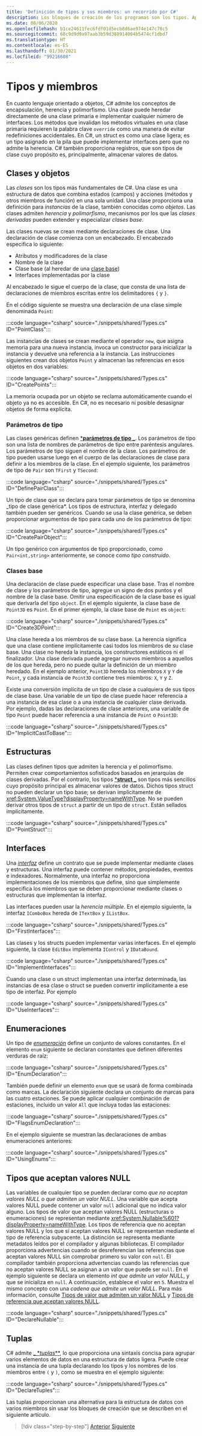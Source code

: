 ```yaml
---
title: 'Definición de tipos y sus miembros: un recorrido por C#'
description: Los bloques de creación de los programas son los tipos. Aprenda a crear clases, estructuras, interfaces y mucho más en C#.
ms.date: 08/06/2020
ms.openlocfilehash: b1ce24611fec6fdf01d5ecb8d6ae974e147c78c5
ms.sourcegitcommit: 68c9d9d9a97aab3b59d388914004b5474cf1dbd7
ms.translationtype: HT
ms.contentlocale: es-ES
ms.lasthandoff: 01/30/2021
ms.locfileid: "99216608"
---
```

# <a name="types-and-members"></a>Tipos y miembros

En cuanto lenguaje orientado a objetos, C# admite los conceptos de encapsulación, herencia y polimorfismo. Una clase puede heredar directamente de una clase primaria e implementar cualquier número de interfaces. Los métodos que invalidan los métodos virtuales en una clase primaria requieren la palabra clave `override` como una manera de evitar redefiniciones accidentales. En C#, un struct es como una clase ligera; es un tipo asignado en la pila que puede implementar interfaces pero que no admite la herencia. C# también proporciona registros, que son tipos de clase cuyo propósito es, principalmente, almacenar valores de datos.

## <a name="classes-and-objects"></a>Clases y objetos

Las *clases* son los tipos más fundamentales de C#. Una clase es una estructura de datos que combina estados (campos) y acciones (métodos y otros miembros de función) en una sola unidad. Una clase proporciona una definición para *instancias* de la clase, también conocidas como *objetos*. Las clases admiten *herencia* y *polimorfismo*, mecanismos por los que las *clases derivadas* pueden extender y especializar *clases base*.

Las clases nuevas se crean mediante declaraciones de clase. Una declaración de clase comienza con un encabezado. El encabezado especifica lo siguiente:

- Atributos y modificadores de la clase
- Nombre de la clase
- Clase base (al heredar de una [clase base](#base-classes))
- Interfaces implementadas por la clase

Al encabezado le sigue el cuerpo de la clase, que consta de una lista de declaraciones de miembros escritas entre los delimitadores `{` y `}`.

En el código siguiente se muestra una declaración de una clase simple denominada `Point`:

:::code language="csharp" source="./snippets/shared/Types.cs" ID="PointClass":::

Las instancias de clases se crean mediante el operador `new`, que asigna memoria para una nueva instancia, invoca un constructor para inicializar la instancia y devuelve una referencia a la instancia. Las instrucciones siguientes crean dos objetos `Point` y almacenan las referencias en esos objetos en dos variables:

:::code language="csharp" source="./snippets/shared/Types.cs" ID="CreatePoints":::

La memoria ocupada por un objeto se reclama automáticamente cuando el objeto ya no es accesible. En C#, no es necesario ni posible desasignar objetos de forma explícita.

### <a name="type-parameters"></a>Parámetros de tipo

Las clases genéricas definen [***parámetros de tipo** _](../programming-guide/generics/index.md). Los parámetros de tipo son una lista de nombres de parámetros de tipo entre paréntesis angulares. Los parámetros de tipo siguen el nombre de la clase. Los parámetros de tipo pueden usarse luego en el cuerpo de las declaraciones de clase para definir a los miembros de la clase. En el ejemplo siguiente, los parámetros de tipo de `Pair` son `TFirst` y `TSecond`:

:::code language="csharp" source="./snippets/shared/Types.cs" ID="DefinePairClass":::

Un tipo de clase que se declara para tomar parámetros de tipo se denomina _tipo de clase genérica*. Los tipos de estructura, interfaz y delegado también pueden ser genéricos.
Cuando se usa la clase genérica, se deben proporcionar argumentos de tipo para cada uno de los parámetros de tipo:

:::code language="csharp" source="./snippets/shared/Types.cs" ID="CreatePairObject":::

Un tipo genérico con argumentos de tipo proporcionado, como `Pair<int,string>` anteriormente, se conoce como *tipo construido*.

### <a name="base-classes"></a>Clases base

Una declaración de clase puede especificar una clase base. Tras el nombre de clase y los parámetros de tipo, agregue un signo de dos puntos y el nombre de la clase base. Omitir una especificación de la clase base es igual que derivarla del tipo `object`. En el ejemplo siguiente, la clase base de `Point3D` es `Point`. En el primer ejemplo, la clase base de `Point` es `object`:

:::code language="csharp" source="./snippets/shared/Types.cs" ID="Create3DPoint":::

Una clase hereda a los miembros de su clase base. La herencia significa que una clase contiene implícitamente casi todos los miembros de su clase base. Una clase no hereda la instancia, los constructores estáticos ni el finalizador. Una clase derivada puede agregar nuevos miembros a aquellos de los que hereda, pero no puede quitar la definición de un miembro heredado. En el ejemplo anterior, `Point3D` hereda los miembros `X` y `Y` de `Point`, y cada instancia de `Point3D` contiene tres miembros: `X`, `Y` y `Z`.

Existe una conversión implícita de un tipo de clase a cualquiera de sus tipos de clase base. Una variable de un tipo de clase puede hacer referencia a una instancia de esa clase o a una instancia de cualquier clase derivada. Por ejemplo, dadas las declaraciones de clase anteriores, una variable de tipo `Point` puede hacer referencia a una instancia de `Point` o `Point3D`:

:::code language="csharp" source="./snippets/shared/Types.cs" ID="ImplicitCastToBase":::

## <a name="structs"></a>Estructuras

Las clases definen tipos que admiten la herencia y el polimorfismo. Permiten crear comportamientos sofisticados basados en jerarquías de clases derivadas. Por el contrario, los tipos [***struct** _](../language-reference/builtin-types/struct.md) son tipos más sencillos cuyo propósito principal es almacenar valores de datos. Dichos tipos struct no pueden declarar un tipo base; se derivan implícitamente de <xref:System.ValueType?displayProperty=nameWithType>. No se pueden derivar otros tipos de `struct` a partir de un tipo de `struct`. Están sellados implícitamente.

:::code language="csharp" source="./snippets/shared/Types.cs" ID="PointStruct":::

## <a name="interfaces"></a>Interfaces

Una [_*_interfaz_*_](../programming-guide/interfaces/index.md) define un contrato que se puede implementar mediante clases y estructuras. Una interfaz puede contener métodos, propiedades, eventos e indexadores. Normalmente, una interfaz no proporciona implementaciones de los miembros que define, sino que simplemente especifica los miembros que se deben proporcionar mediante clases o estructuras que implementan la interfaz.

Las interfaces pueden usar la _*_herencia múltiple_*_. En el ejemplo siguiente, la interfaz `IComboBox` hereda de `ITextBox` y `IListBox`.

:::code language="csharp" source="./snippets/shared/Types.cs" ID="FirstInterfaces":::

Las clases y los structs pueden implementar varias interfaces. En el ejemplo siguiente, la clase `EditBox` implementa `IControl` y `IDataBound`.

:::code language="csharp" source="./snippets/shared/Types.cs" ID="ImplementInterfaces":::

Cuando una clase o un struct implementan una interfaz determinada, las instancias de esa clase o struct se pueden convertir implícitamente a ese tipo de interfaz. Por ejemplo

:::code language="csharp" source="./snippets/shared/Types.cs" ID="UseInterfaces":::

## <a name="enums"></a>Enumeraciones

Un tipo de [_*_enumeración_*_](../language-reference/builtin-types/enum.md) define un conjunto de valores constantes. En el elemento `enum` siguiente se declaran constantes que definen diferentes verduras de raíz:

:::code language="csharp" source="./snippets/shared/Types.cs" ID="EnumDeclaration":::

También puede definir un elemento `enum` que se usará de forma combinada como marcas. La declaración siguiente declara un conjunto de marcas para las cuatro estaciones. Se puede aplicar cualquier combinación de estaciones, incluido un valor `All` que incluya todas las estaciones:

:::code language="csharp" source="./snippets/shared/Types.cs" ID="FlagsEnumDeclaration":::

En el ejemplo siguiente se muestran las declaraciones de ambas enumeraciones anteriores:

:::code language="csharp" source="./snippets/shared/Types.cs" ID="UsingEnums":::

## <a name="nullable-types"></a>Tipos que aceptan valores NULL

Las variables de cualquier tipo se pueden declarar como _*_que no aceptan valores NULL_*_ o _*_que admiten un valor NULL_*_. Una variable que acepta valores NULL puede contener un valor `null` adicional que no indica valor alguno. Los tipos de valor que aceptan valores NULL (estructuras o enumeraciones) se representan mediante <xref:System.Nullable%601?displayProperty=nameWithType>. Los tipos de referencia que no aceptan valores NULL y los que sí aceptan valores NULL se representan mediante el tipo de referencia subyacente. La distinción se representa mediante metadatos leídos por el compilador y algunas bibliotecas. El compilador proporciona advertencias cuando se desreferencian las referencias que aceptan valores NULL sin comprobar primero su valor con `null`. El compilador también proporciona advertencias cuando las referencias que no aceptan valores NULL se asignan a un valor que puede ser `null`. En el ejemplo siguiente se declara un elemento _*_int que admite un valor NULL_*_, y que se inicializa en `null`. A continuación, establece el valor en `5`. Muestra el mismo concepto con una _*_cadena que admite un valor NULL_*_. Para más información, consulte [Tipos de valor que admiten un valor NULL](../language-reference/builtin-types/nullable-value-types.md) y [Tipos de referencia que aceptan valores NULL](../nullable-references.md).

:::code language="csharp" source="./snippets/shared/Types.cs" ID="DeclareNullable":::

## <a name="tuples"></a>Tuplas

C# admite [_ *_tuplas_**](../language-reference/builtin-types/value-tuples.md), lo que proporciona una sintaxis concisa para agrupar varios elementos de datos en una estructura de datos ligera. Puede crear una instancia de una tupla declarando los tipos y los nombres de los miembros entre `(` y `)`, como se muestra en el ejemplo siguiente:

:::code language="csharp" source="./snippets/shared/Types.cs" ID="DeclareTuples":::

Las tuplas proporcionan una alternativa para la estructura de datos con varios miembros sin usar los bloques de creación que se describen en el siguiente artículo.

>[!div class="step-by-step"]
>[Anterior](index.md)
>[Siguiente](program-building-blocks.md)
